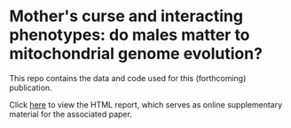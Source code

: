 # Mother's curse and interacting phenotypes: do males matter to mitochondrial genome evolution?

This repo contains the data and code used for this (forthcoming) publication.

Click [here](https://tomkeaney.github.io/maleMitochondria) to view the HTML report, which serves as online supplementary material for the associated paper. 
